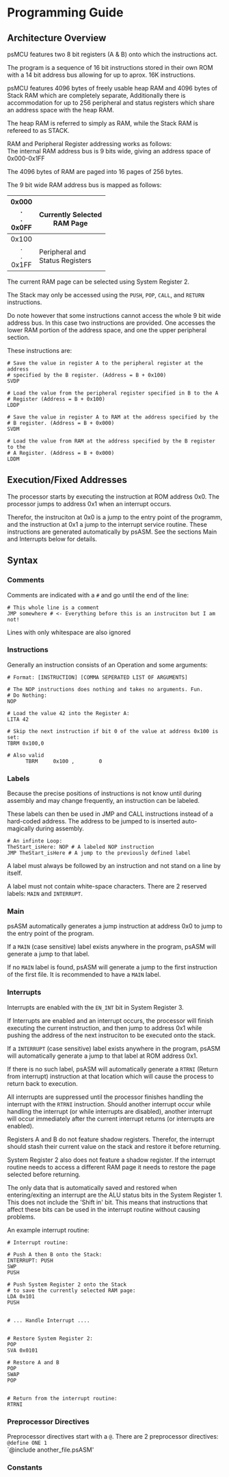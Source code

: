# Programming Guide

## Architecture Overview
psMCU features two 8 bit registers (A & B) onto which the instructions act. 

The program is a sequence of 16 bit instructions stored in their own ROM
with a 14 bit address bus allowing for up to aprox. 16K instructions.

psMCU features 4096 bytes of freely usable heap RAM and 4096 bytes of Stack RAM 
which are completely separate, Additionally there is accommodation for up to 256
peripheral and status registers which share an address space with the heap RAM.

The heap RAM is referred to simply as RAM, while the Stack RAM is refereed to
as STACK.

RAM and Peripheral Register addressing works as follows:  
The internal RAM address bus is 9 bits wide, giving an address space of 0x000-0x1FF

The 4096 bytes of RAM are paged into 16 pages of 256 bytes.

The 9 bit wide RAM address bus is mapped as follows:

| 0x000<br>.<br>.<br>0x0FF | <br>Currently Selected<br>RAM Page     |
|:------------------------:|----------------------------------------|
| 0x100<br>.<br>.<br>0x1FF | <br>Peripheral and<br>Status Registers |

The current RAM page can be selected using System Register 2.

The Stack may only be accessed using the `PUSH`, `POP`, `CALL`, and `RETURN`
instructions.

Do note however that some instructions cannot access the whole 9 bit wide
address bus. In this case two instructions are provided. One accesses the
lower RAM portion of the address space, and one the upper peripheral section.

These instructions are:
```
# Save the value in register A to the peripheral register at the address
# specified by the B register. (Address = B + 0x100)
SVDP

# Load the value from the peripheral register specified in B to the A
# Register (Address = B + 0x100)
LDDP

# Save the value in register A to RAM at the address specified by the
# B register. (Address = B + 0x000)
SVDM

# Load the value from RAM at the address specified by the B register to the
# A Register. (Address = B + 0x000)
LDDM

```
## Execution/Fixed Addresses
The processor starts by executing the instruction at ROM address 0x0.
The processor jumps to address 0x1 when an interrupt occurs.

Therefor, the instruciton at 0x0 is a jump to the entry point of the 
programm, and the instruction at 0x1 a jump to the interrupt
service routine. These instructions are generated automatically by
psASM. See the sections Main and Interrupts below for details.

## Syntax

### Comments
Comments are indicated with a `#` and go until the end of the line:
```
# This whole line is a comment
JMP somewhere # <- Everything before this is an instruciton but I am not!
```
Lines with only whitespace are also ignored

### Instructions
Generally an instruction consists of an Operation and some arguments:
```
# Format: [INSTRUCTION] [COMMA SEPERATED LIST OF ARGUMENTS]

# The NOP instructions does nothing and takes no arguments. Fun.
# Do Nothing:
NOP

# Load the value 42 into the Register A:
LITA 42

# Skip the next instruction if bit 0 of the value at address 0x100 is set:
TBRM 0x100,0

# Also valid
      TBRM     0x100 ,        0

```

### Labels
Because the precise positions of instructions is not know until during assembly
and may change frequently, an instruction can be labeled.

These labels can then be used in JMP and CALL instructions instead
of a hard-coded address. The address to be jumped to is inserted
auto-magically during assembly. 

```
# An infinte Loop:
TheStart_isHere: NOP # A labeled NOP instruction
JMP TheStart_isHere # A jump to the previously defined label

```

A label must always be followed by an instruction and not stand on a line
by itself.

A label must not contain white-space characters. There are 2 reserved labels:
`MAIN` and `INTERRUPT`.

### Main
psASM automatically generates a jump instruction at address 0x0 to jump to the
entry point of the program.

If a `MAIN` (case sensitive) label exists anywhere in the program, psASM will 
generate a jump to that label.

If no `MAIN` label is found, psASM will generate a jump to the first instruction
of the first file. It is recommended to have a `MAIN` label.


### Interrupts
Interrupts are enabled with the `EN_INT` bit in System Register 3.

If Interrupts are enabled and an interrupt occurs, the processor will finish 
executing the current instruction, and then jump to address 0x1 while pushing
the address of the next instruciton to be executed onto the stack.

If a `INTERRUPT` (case sensitive) label exists anywhere in the program,
psASM will automatically generate a jump to that label at ROM address 0x1.

If there is no such label, psASM will automatically generate a `RTRNI`
(Return from interrupt) instruction at that location which will cause 
the process to return back to execution.

All interrupts are suppressed until the processor finishes handling the
interrupt with the `RTRNI` instruction. Should another interrupt occur
while handling the interrupt (or while interrupts are disabled), another
interrupt will occur immediately after the current interrupt returns (or
interrupts are enabled).

Registers A and B do not feature shadow registers. Therefor, the interrupt
should stash their current value on the stack and restore it before returning.

System Register 2 also does not feature a shadow register. If the interrupt
routine needs to access a different RAM page it needs to restore the page
selected before returning.

The only data that is automatically saved and restored when entering/exiting
an interrupt are the ALU status bits in the System Register 1. This does not
include the 'Shift in' bit. This means that instructions that affect these 
bits can be used in the interrupt routine without causing problems.

An example interrupt routine:

```
# Interrupt routine:

# Push A then B onto the Stack:
INTERRUPT: PUSH 
SWP 
PUSH

# Push System Register 2 onto the Stack 
# to save the currently selected RAM page:
LDA 0x101
PUSH


# ... Handle Interrupt ....


# Restore System Register 2:
POP
SVA 0x0101

# Restore A and B
POP
SWAP
POP


# Return from the interrupt routine:
RTRNI

```


### Preprocessor Directives
Preprocessor directives start with a `@`.
There are 2 preprocessor directives:
`@define ONE 1`  
`@include another_file.psASM'   

### Constants

